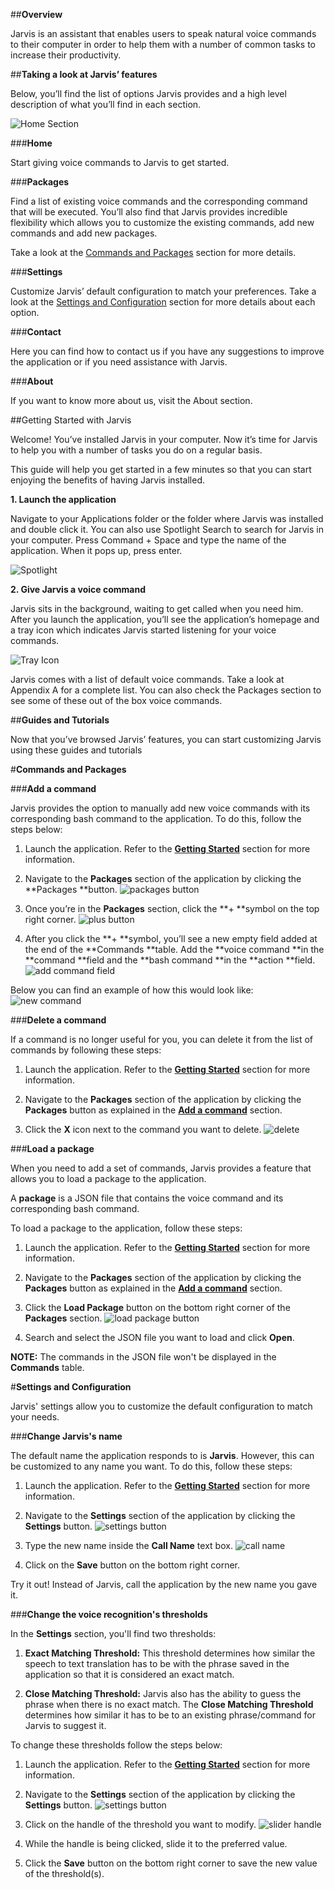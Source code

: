 ##**Overview**

Jarvis is an assistant that enables users to speak natural voice commands to their computer in order to help them with a number of common tasks to increase their productivity.

##**Taking a look at Jarvis’ features** 

Below, you’ll find the list of options Jarvis provides and a high level description of what you’ll find in each section.

![Home Section](https://www.dropbox.com/s/tu9h13owhx6jgtn/Screen%20Shot%202015-12-29%20at%2010.47.53%20AM.png?dl=1)

###**Home**

Start giving voice commands to Jarvis to get started.

###**Packages**

Find a list of existing voice commands and the corresponding command that will be executed. You’ll also find that Jarvis provides incredible flexibility which allows you to customize the existing commands, add new commands and add new packages.


Take a look at the [Commands and Packages](#packages) section for more details.

###**Settings**

Customize Jarvis’ default configuration to match your preferences. Take a look at the [Settings and Configuration](#settings) section for more details about each option.

###**Contact**

Here you can find how to contact us if you have any suggestions to improve the application or if you need assistance with Jarvis.

###**About**

If you want to know more about us, visit the About section.

##Getting Started with Jarvis <a id="gettingStarted"></a>

Welcome! You’ve installed Jarvis in your computer. Now it’s time for Jarvis to help you with a number of tasks you do on a regular basis. 

This guide will help you get started in a few minutes so that you can start enjoying the benefits of having Jarvis installed. 

**1. Launch the application**

Navigate to your Applications folder or the folder where Jarvis was installed and double click it. You can also use Spotlight Search to search for Jarvis in your computer. Press Command + Space and type the name of the application. When it pops up, press enter. 

![Spotlight](https://www.dropbox.com/s/00biqwwq9s1kxy3/Screen%20Shot%202015-12-29%20at%2011.24.01%20AM.png?dl=1)

**2. Give Jarvis a voice command**

Jarvis sits in the background, waiting to get called when you need him. After you launch the application, you’ll see the application’s homepage and a tray icon which indicates Jarvis started listening for your voice commands. 


![Tray Icon](https://www.dropbox.com/s/agxtz4l1j6gyx93/Screen%20Shot%202015-12-29%20at%203.12.30%20PM.png?dl=1)


Jarvis comes with a list of default voice commands. Take a look at Appendix A for a complete list. You can also check the Packages section to see some of these out of the box voice commands.

##**Guides and Tutorials**

Now that you’ve browsed Jarvis’ features, you can start customizing Jarvis using these guides and tutorials


#**Commands and Packages** <a id="packages"></a>

###**Add a command** <a id="addCommand"></a>

Jarvis provides the option to manually add new voice commands with its corresponding bash command to the application. To do this, follow the steps below: 

1. Launch the application. Refer to the **[Getting Started](#gettingStarted)** section for more information.

2. Navigate to the **Packages** section of the application by clicking the **Packages **button. ![packages button](https://www.dropbox.com/s/jl4bdr4ih67itp2/Screen%20Shot%202015-12-29%20at%203.13.43%20PM.png?dl=1)

3. Once you’re in the **Packages** section, click the **+ **symbol on the top right corner. ![plus button](https://www.dropbox.com/s/0ts2ld6d5yen23b/Screen%20Shot%202015-12-29%20at%203.16.07%20PM.png?dl=1)

4. After you click the **+ **symbol, you’ll see a new empty field added at the end of the **Commands **table. Add the **voice command **in the **command **field and the **bash command **in the **action **field. ![add command field](https://www.dropbox.com/s/7gqtkqfvyxydwkl/Screen%20Shot%202015-12-29%20at%203.54.24%20PM.png?dl=1) 

  Below you can find an example of how this would look like:
  ![new command](https://www.dropbox.com/s/75bv011gxd1g9ns/Screen%20Shot%202015-12-29%20at%203.57.47%20PM.png?dl=1)

###**Delete a command**

If a command is no longer useful for you, you can delete it from the list of commands by following these steps:

1. Launch the application. Refer to the **[Getting Started](#gettingStarted)** section for more information.

2. Navigate to the **Packages** section of the application by clicking the **Packages** button as explained in the **[Add a command](#addCommand)** section.

3. Click the **X** icon next to the command you want to delete.
![delete](https://www.dropbox.com/s/c5u386ces5fh9cz/Screen%20Shot%202015-12-29%20at%203.31.59%20PM.png?dl=1)

###**Load a package**

When you need to add a set of commands, Jarvis provides a feature that allows you to load a package to the application. 

A **package** is a JSON file that contains the voice command and its corresponding bash command. 

To load a package to the application, follow these steps:

1. Launch the application. Refer to the **[Getting Started](#gettingStarted)** section for more information.

2. Navigate to the **Packages** section of the application by clicking the **Packages** button as explained in the **[Add a command](#addCommand)** section.

3. Click the **Load Package** button on the bottom right corner of the **Packages** section. ![load package button](https://www.dropbox.com/s/jtjzi2hhieey8dm/Screen%20Shot%202015-12-29%20at%203.47.52%20PM.png?dl=1)

4. Search and select the JSON file you want to load and click **Open**.

**NOTE:** The commands in the JSON file won't be displayed in the **Commands** table.

#**Settings and Configuration** <a id="settings"></a>

Jarvis' settings allow you to customize the default configuration to match your needs.

###**Change Jarvis's name**

The default name the application responds to is **Jarvis**. However, this can be customized to any name you want. To do this, follow these steps:

1. Launch the application. Refer to the **[Getting Started](#gettingStarted)** section for more information.

2. Navigate to the **Settings** section of the application by clicking the **Settings** button. ![settings button](https://www.dropbox.com/s/s5b0aznpzrcmsfn/Screen%20Shot%202015-12-30%20at%2010.30.24%20AM.png?dl=1)

3. Type the new name inside the **Call Name** text box. ![call name](https://www.dropbox.com/s/u3hukehjtdxkeyn/Screen%20Shot%202015-12-30%20at%2010.34.58%20AM.png?dl=1)

4. Click on the **Save** button on the bottom right corner.

Try it out! Instead of Jarvis, call the application by the new name you gave it.

###**Change the voice recognition's thresholds**

In the **Settings** section, you'll find two thresholds:

1. **Exact Matching Threshold:** This threshold determines how similar the speech to text translation has to be with the phrase saved in the application so that it is considered an exact match.

2. **Close Matching Threshold:** Jarvis also has the ability to guess the phrase when there is no exact match. The **Close Matching Threshold** determines how similar it has to be to an existing phrase/command for Jarvis to suggest it. 

To change these thresholds follow the steps below:

1. Launch the application. Refer to the **[Getting Started](#gettingStarted)** section for more information.

2. Navigate to the **Settings** section of the application by clicking the **Settings** button. ![settings button](https://www.dropbox.com/s/s5b0aznpzrcmsfn/Screen%20Shot%202015-12-30%20at%2010.30.24%20AM.png?dl=1)

3. Click on the handle of the threshold you want to modify. ![slider handle](https://www.dropbox.com/s/pmurax1g2qxwez5/Screen%20Shot%202015-12-30%20at%2010.53.48%20AM.png?dl=1)

4. While the handle is being clicked, slide it to the preferred value.

5. Click the **Save** button on the bottom right corner to save the new value of the threshold(s).

